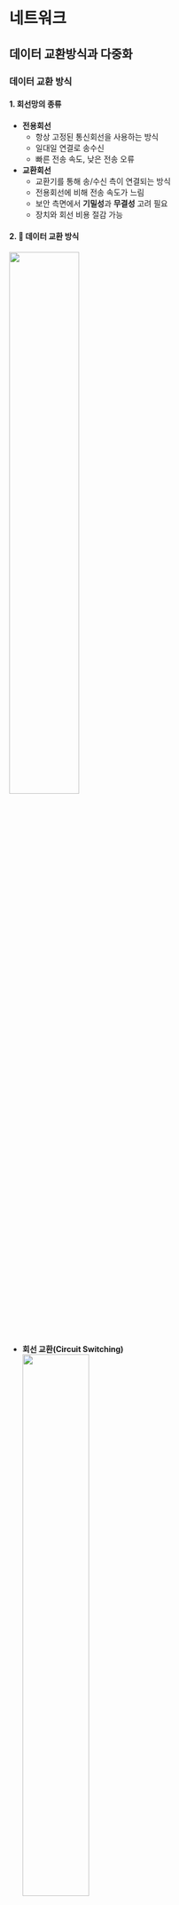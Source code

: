 # 네트워크
## 데이터 교환방식과 다중화
### 데이터 교환 방식
#### 1. 회선망의 종류
- **전용회선** 
  - 항상 고정된 통신회선을 사용하는 방식
  - 일대일 연결로 송수신
  - 빠른 전송 속도, 낮은 전송 오류
- **교환회선**
  - 교환기를 통해 송/수신 측이 연결되는 방식
  - 전용회선에 비해 전송 속도가 느림
  - 보안 측면에서 **기밀성**과 **무결성** 고려 필요
  - 장치와 회선 비용 절감 가능

#### 2. 📌 데이터 교환 방식
<img src="https://github.com/hyewon218/kim-jpa2/assets/126750615/ffea9cda-dcd6-4093-b0a5-a28e6f7ee5b7" width="50%"/><br>

- **회선 교환(Circuit Switching)**<br>
  <img src="https://github.com/hyewon218/kim-jpa2/assets/126750615/1d0099b5-9102-4e84-bb6c-3276a62ff673" width="50%"/><br>

  - 교환기를 이용해 두 지점을 물리적으로 접속
  - 먼 옛날 사용하던 방식
  - `회선의 트래픽이나 이동 효율을 전혀 고려하지 않은 채 미리 정하는 방식`이었다.
  - **데이터를 전송하는 시점의 트래픽, 혼잡도 등의 요인에 따라 효율이 달라**지기 때문에, 이러한 비효율성 및 단점들을 개선하기 위해 새로운 통신 방식이 등장했다.

- 📍 **축적 후 교환**

  - **패킷 교환(Packet Switching)**<br>
      > 패킷이란 네트워크 계층에서 데이터를 전송할때 나눠서 전송하는 데이터 조각 단위<br>
       이러한 패킷으로 데이터를 전송하는 방식을 패킷 교환 방식이라고 한다.<br><br>
      > - 의미 : 3계층(**네트워크 계층**)을 통해 전달받는 작은 데이터의 단위 -> 패킷은 파편화된 데이터의 블록<br>
      > - 구조
      >   - 헤더 : 패킷 길이, 프로토콜, 보낸/받는 사람의 IP 주소 등이 포함됩니다.<br>
      >   - 페이로드 : 패킷의 본문입니다.
      >   - 트레일러 : footer라고도 불립니다. 패킷의 끝에 도달했음을 수신 컴퓨터에 알리는 비트가 담겨있습니다.
    
    <img src="https://github.com/hyewon218/kim-jpa2/assets/126750615/76959f0e-c987-40be-83d2-a4529ebbbd6e" width="50%"/><br>

    - `미리 이동 경로를 정하지 않고, 데이터를 패킷(Packet) 이라는 작은 단위로 나누어 전송하는 방식`이다.
    - 전송될 데이터는 네트워크를 통해 전송되기 전에 **패킷으로 쪼개어지고**, 각 패킷에는 **고유 번호가 지정**되어 있어서 네트워크를 거쳐 최종 **수신지에 도착했을 때에 번호 순서대로 결합되어 원래 데이터로 완성된다**.
    - 회선 통신과는 다르게, 각 `패킷은 전송 당시 가장 효율적인 경로를 설정하여 최종 목적지까지 이동`하게 된다.
    <br>
    <br>
      - **데이터그램 방식**
        - **논리적 연결 없이** 데이터 `패킷` 독립적으로 전송
        - 각 패킷은 순서와 무관하게 전송
        - 짧은 메세지 전송에 효과적이며, 패킷 재정렬 필요
        - `UDP` 와 유사
      - **가상회선 방식**
        - **회선교환**과 **데이터그램 방식**의 장점을 결합
        - `패킷` 전송 전 **논리적 연결**을 수행
        - **고정된 경로를 통해 패킷 전송**
        - 데이터그램 방식보다 빠르고 안정적이나, 많은 사용자의 동시 사용에는 한계
        - 별도의 호(call) 설정 과정이 있다.
        - `TCP` 와 유사
    <br>
    <br>   
  - **메세지 교환**
    - 두 노드 간의 통신 경로가 미리 설정되지 않음

<br>

### 다중화
#### 1. 다중화의 개념
- 하나의 통신 회선을 여러 가입자가 동시에 사용할 수 있게 하는 기능
- 하나의 통신 회선에 여러 터미널 공유 가능
- 전송 효율 향상을 위한 선로 공동 이용

#### 2. 다중화기
- 여러 개의 터미널 신호를 하나의 통신 회선을 통해 전송할 수 있게 하는 장치

#### 3. 다중화기 종류
1. 주파수 분할 다중화기
2. 시분할 다중화기
3. 코드 분할 다중화
4. 파장 분할 다중화
5. 공간 분할 다중화

#### 4. 역다중화기와 집중화기
1. 역다중화기
2. 집중화기

<br>

## 인터넷
### 인터넷

### IP
#### IP 주소
- 인터넷에서 컴퓨터나 다른 네트워크 장치를 식별할 수 있는 고유한 번호
- IPv4와 IPv6 
  - 현재 널리 사용되는 주소 형식은 IP4이다.
  - IPv4 는 총 **32비트**로 구성되며, 8비트씩 4부분으로 나뉜다.
  - IPv6 는 IPv4 의 주소 공간 부족 문제를 해결하기 위해 개발된 보다 긴 주소의 형식이다.

#### 주소분류
- **유니캐스트** : 단일 송신자와 단일 수신자 간의 통신
- **멀티캐스트** : 단일 송신자와 다중 수신자 간의 통신
- `브로드캐스트` : **같은 네트워크의 모든 장비에게 보내는 통신**

<br>

#### IPv6
- IPv4 주소 고갈 문제를 해결하기 위해 개발된 차세대 인터넷 프로토콜 주소
- **128 비트** 크기로 확장된 주소 체계를 가짐

#### 주소분류
- **유니캐스트** : 단일 송신자와 단일 수신자 간의 통신
- **멀티캐스트** : 단일 송신자와 다중 수신자 간의 통신
- `애니캐스트` : **그룹 내 가장 가까운 수신자에게 전달**

<br>

### 서브넷
#### 서브넷
- 하나의 큰 네트워크를 더 작은 네트워크로 분할한 것
- 네트워크 관리를 용이하게 하고, 보안 및 트래픽 관리에 도움을 준다.

#### 서브네팅
- 네트워크의 성능을 보장하고 자원을 효율적으로 분배하기 위해, 하나의 IP 네트워크를 더 작은 네트워크 영역으로 나누는 과정
- 네트워크 영역과 호스트 영역을 나누어 관리하는 작업을 포함

#### 서브넷 마스크
- IP 주소에서 네트워크 부분과 호스트 부분을 구분하는 데 사용횐다.
- 서브넷 마스크와 IP 주소의 AND 연산을 통해 네트워크 주소를 결정

<br> 

### IP 기타기술
#### NAT(Network Address Translation)
- 사설 IP 주소와 공인 IP 주소 간의 변환을 통해 내부 네트워크와 외부 인터넷 간의 통신을 가능하게 하는 기술
- IPv4 주소 고갈 문제

#### DNS(Domain Name System)
- 도메인 이름을 IP 주소로 변환하거나 그 반대의 작업을 수행하는 시스템
- DNS 서버는 도메인 이름과 해당 IP 주소의 데이터베이스를 유지하고, 이를 요청하는 컴퓨터에 제공

#### Qos
- 네트워크 자원을 효율적으로 사용하여 특정 트래픽의 성능과 속도를 보장하는 기술

#### VPN
- 공용 네트워크를 통해 사설 네트워크에 **안전**하게 접속할 수 있게 하는 기술

#### DHCP
- 네트워크 장치에 **자동**으로 IP 주소를 할당하는 프로토콜